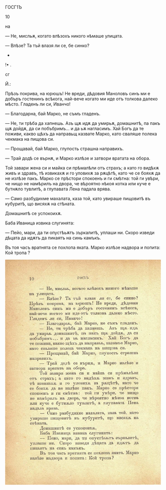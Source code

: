 ﻿ГОСГ1Ъ

10

на

— Не, мисльѫ, когато влѣзохъ никого нѣмаше улицата.

— Влѣзе? Та тъй влазя ли се, бе синко?

-

!• .

сг

Й.:

Прѣзъ покрива, на юрюшъ! Не вреди, дѣдовия Маноловъ синъ ми е добъръ гостенинъ всѣкога, най-вече когато ми иде отъ толкова далеко мѣсто. Гладенъ ли си, Иванчо!

— Благодарна, бай Марко, не съмъ гладенъ.

— Не, ти трѣба да хапнешь. Азъ щѫ идѫ да умирьѫ, домашнитѣ, па пакъ щѫ дойдѫ, да си побъбримъ... и да ьѫ нагласимъ. Хай Богъ да те поживи, какво щѣхъ да направьщ казвате Марко, като сваляше полека чекмака на пищова си.

— Прощавай, бай Марко, глупость страшна направихъ.

— Трай додѣ се върнѫ, и Марко излѣзе и затвори вратата на обора.

Той завари жена си и майка си прѣмалѣли отъ страхъ; а като го видѣхѫ живъ и здравъ, тѣ извикахѫ и го уловихѫ за рѫцѣтѣ, като че се бояхѫ да не излѣзе пакъ. Марко се прѣстори спокоенъ и ги смѣтна: той ги увѣри, че нищо не намѣрилъ на двора, че вѣроятно нѣкоя котка или куче е бутнѫло тувлитѣ, а глупавата Лена падала врява.

— Само разбудихме махалата, каза той, като увираше пищовитѣ въ кубуритѣ, що висяхѫ на стѣната.

Домашнитѣ се успокоихѫ.

Баба Иваница извика слугинята:

— Пейо, мари, да ти опустѣьѫтъ зъркалитѣ, уплаши ни. Скоро изведи дѣцата да идѫтъ да пикаятъ на синь камъкъ.

Въ тоя часъ вратнята се похлопа яката. Марко излѣзе надвора и попита: Кой тропа ?

![original](../images/017.jpg)

